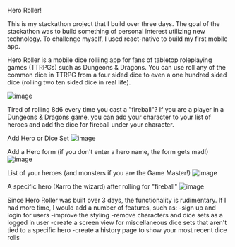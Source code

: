 Hero Roller!

This is my stackathon project that I build over three days. The goal of the stackathon was to build something of personal interest utilizing new technology. To challenge myself, I used react-native to build my first mobile app. 

Hero Roller is a mobile dice rolliing app for fans of tabletop roleplaying games (TTRPGs) such as Dungeons & Dragons. You can use roll any of the common dice in TTRPG from a four sided dice to even a one hundred sided dice (rolling two ten sided dice in real life).

![image](https://user-images.githubusercontent.com/41836862/48361545-bc514080-e66f-11e8-978c-4d450c3d155f.png)

Tired of rolling 8d6 every time you cast a "fireball"? If you are a player in a Dungeons & Dragons game, you can add your character to your list of heroes and add the dice for fireball under your character. 

Add Hero or Dice Set
![image](https://user-images.githubusercontent.com/41836862/48361822-531dfd00-e670-11e8-8962-60089d0969da.png)

Add a Hero form (if you don't enter a hero name, the form gets mad!)
![image](https://user-images.githubusercontent.com/41836862/48362268-4352e880-e671-11e8-905c-2f3fe5789b14.png)

List of your heroes (and monsters if you are the Game Master!)
![image](https://user-images.githubusercontent.com/41836862/48362418-96c53680-e671-11e8-8e89-92d9aff52e55.png)

A specific hero (Xarro the wizard) after rolling for "fireball"
![image](https://user-images.githubusercontent.com/41836862/48362458-b4929b80-e671-11e8-8a3b-55d6772767e2.png)

Since Hero Roller was built over 3 days, the functionality is rudimentary. If I had more time, I would add a number of features, such as:
-sign up and login for users
-improve the styling
-remove characters and dice sets as a logged in user
-create a screen view for miscellaneous dice sets that aren't tied to a specific hero
-create a history page to show your most recent dice rolls
